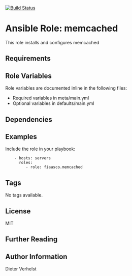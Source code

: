[![Build Status](https://travis-ci.com/fiaasco/memcached.svg?branch=master)](https://travis-ci.com/fiaasco/memcached)

# Ansible Role: memcached

This role installs and configures memcached

## Requirements



## Role Variables


Role variables are documented inline in the following files:
- Required variables in meta/main.yml
- Optional variables in defaults/main.yml


## Dependencies


## Examples

Include the role in your playbook:

```
    - hosts: servers
      roles:
         - role: fiaasco.memcached
```

## Tags

No tags available.

## License

MIT

## Further Reading



## Author Information

Dieter Verhelst
